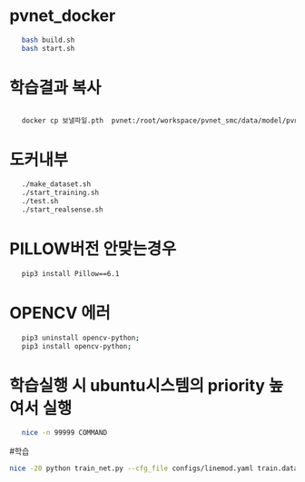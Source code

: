 
# pvnet_docker
```bash
   bash build.sh
   bash start.sh
```
# 학습결과 복사
```bash

   docker cp 보낼파일.pth  pvnet:/root/workspace/pvnet_smc/data/model/pvnet/mycat

```
# 도커내부
```bash
   ./make_dataset.sh
   ./start_training.sh
   ./test.sh
   ./start_realsense.sh
```


# PILLOW버전 안맞는경우
```bash
   pip3 install Pillow==6.1
```
# OPENCV 에러
```bash
   pip3 uninstall opencv-python; 
   pip3 install opencv-python;
```
# 학습실행 시 ubuntu시스템의 priority 높여서 실행
```bash
   nice -n 99999 COMMAND
```
#학습
```bash
nice -20 python train_net.py --cfg_file configs/linemod.yaml train.dataset CustomTrain test.dataset CustomTrain model mycat train.batch_size 16;
```
